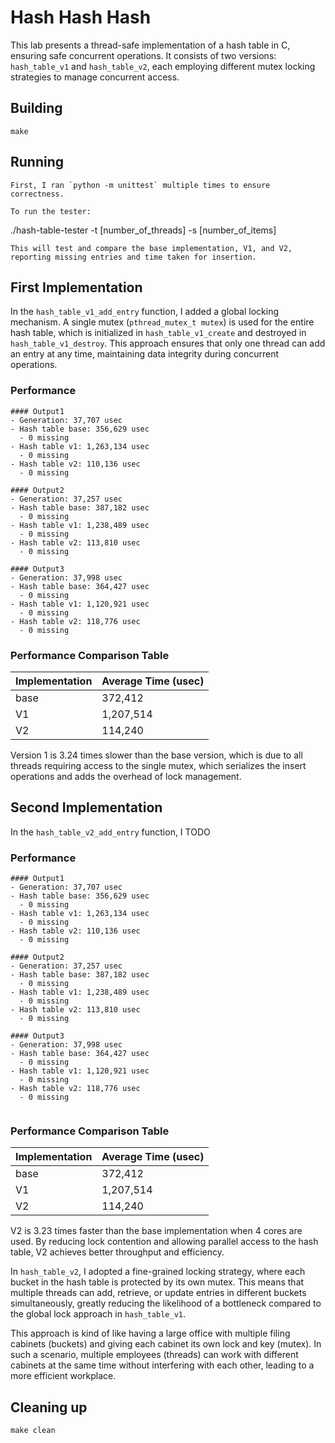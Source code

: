 # Hash Hash Hash
This lab presents a thread-safe implementation of a hash table in C, ensuring safe concurrent operations. It consists of two versions: `hash_table_v1` and `hash_table_v2`, each employing different mutex locking strategies to manage concurrent access.

## Building
```shell
make
```

## Running
```shell
First, I ran `python -m unittest` multiple times to ensure correctness.

To run the tester:
```
./hash-table-tester -t [number_of_threads] -s [number_of_items]
```
This will test and compare the base implementation, V1, and V2, reporting missing entries and time taken for insertion.
```

## First Implementation
In the `hash_table_v1_add_entry` function, I added a global locking mechanism. A single mutex (`pthread_mutex_t mutex`) is used for the entire hash table, which is initialized in `hash_table_v1_create` and destroyed in `hash_table_v1_destroy`. This approach ensures that only one thread can add an entry at any time, maintaining data integrity during concurrent operations.

### Performance
```shell
#### Output1
- Generation: 37,707 usec
- Hash table base: 356,629 usec
  - 0 missing
- Hash table v1: 1,263,134 usec
  - 0 missing
- Hash table v2: 110,136 usec
  - 0 missing

#### Output2
- Generation: 37,257 usec
- Hash table base: 387,182 usec
  - 0 missing
- Hash table v1: 1,238,489 usec
  - 0 missing
- Hash table v2: 113,810 usec
  - 0 missing

#### Output3
- Generation: 37,998 usec
- Hash table base: 364,427 usec
  - 0 missing
- Hash table v1: 1,120,921 usec
  - 0 missing
- Hash table v2: 118,776 usec
  - 0 missing

```
### Performance Comparison Table

| Implementation | Average Time (usec) |
|----------------|---------------------|
| base           | 372,412             |
| V1             | 1,207,514           |
| V2             | 114,240             |

Version 1 is 3.24 times slower than the base version, which is due to all threads requiring access to the single mutex, which serializes the insert operations and adds the overhead of lock management.

## Second Implementation
In the `hash_table_v2_add_entry` function, I TODO

### Performance
```shell
#### Output1
- Generation: 37,707 usec
- Hash table base: 356,629 usec
  - 0 missing
- Hash table v1: 1,263,134 usec
  - 0 missing
- Hash table v2: 110,136 usec
  - 0 missing

#### Output2
- Generation: 37,257 usec
- Hash table base: 387,182 usec
  - 0 missing
- Hash table v1: 1,238,489 usec
  - 0 missing
- Hash table v2: 113,810 usec
  - 0 missing

#### Output3
- Generation: 37,998 usec
- Hash table base: 364,427 usec
  - 0 missing
- Hash table v1: 1,120,921 usec
  - 0 missing
- Hash table v2: 118,776 usec
  - 0 missing


```
### Performance Comparison Table

| Implementation | Average Time (usec) |
|----------------|---------------------|
| base           | 372,412             |
| V1             | 1,207,514           |
| V2             | 114,240             |

V2 is 3.23 times faster than the base implementation when 4 cores are used. By reducing lock contention and allowing parallel access to the hash table, V2 achieves better throughput and efficiency.

In `hash_table_v2`, I adopted a fine-grained locking strategy, where each bucket in the hash table is protected by its own mutex. This means that multiple threads can add, retrieve, or update entries in different buckets simultaneously, greatly reducing the likelihood of a bottleneck compared to the global lock approach in `hash_table_v1`. 

This approach is kind of like having a large office with multiple filing cabinets (buckets) and giving each cabinet its own lock and key (mutex). In such a scenario, multiple employees (threads) can work with different cabinets at the same time without interfering with each other, leading to a more efficient workplace.

## Cleaning up
```shell
make clean
```
